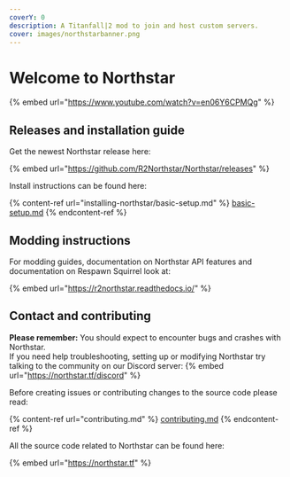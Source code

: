 ```yaml
---
coverY: 0
description: A Titanfall|2 mod to join and host custom servers.
cover: images/northstarbanner.png
---
```


# Welcome to Northstar

{% embed url="https://www.youtube.com/watch?v=en06Y6CPMQg" %}

## Releases and installation guide

Get the newest Northstar release here:

{% embed url="https://github.com/R2Northstar/Northstar/releases" %}

Install instructions can be found here:

{% content-ref url="installing-northstar/basic-setup.md" %}
[basic-setup.md](installing-northstar/basic-setup.md)
{% endcontent-ref %}

## Modding instructions

For modding guides, documentation on Northstar API features and documentation on Respawn Squirrel look at:

{% embed url="https://r2northstar.readthedocs.io/" %}

## Contact and contributing

**Please remember:** You should expect to encounter bugs and crashes with Northstar.\
If you need help troubleshooting, setting up or modifying Northstar try talking to the community on our Discord server:
{% embed url="https://northstar.tf/discord" %}

Before creating issues or contributing changes to the source code please read:

{% content-ref url="contributing.md" %}
[contributing.md](contributing.md)
{% endcontent-ref %}

All the source code related to Northstar can be found here:

{% embed url="https://northstar.tf" %}

